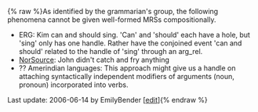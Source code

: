 {% raw %}As identified by the grammarian's group, the following phenomena cannot
be given well-formed MRSs compositionally.

- ERG: Kim can and should sing. 'Can' and 'should' each have a hole,
but 'sing' only has one handle. Rather have the conjoined event 'can
and should' related to the handle of 'sing' through an arg\_rel.
- [NorSource](/NorSource): John didn't catch and fry anything
- ?? Amerindian languages: This approach might give us a handle on
attaching syntactically independent modifiers of arguments (noun,
pronoun) incorporated into verbs.

Last update: 2006-06-14 by EmilyBender [[edit](https://github.com/delph-in/docs/wiki/FeforDeepGrammarRmrsification/_edit)]{% endraw %}
